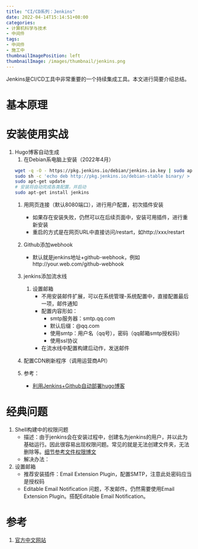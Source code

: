 ```yaml
---
title: "CI/CD系列：Jenkins"
date: 2022-04-14T15:14:51+08:00
categories:
- 计算机科学与技术
- 中间件
tags:
- 中间件
- 施工中
thumbnailImagePosition: left
thumbnailImage: /images/thumbnail/jenkins.png
---
```

Jenkins是CI/CD工具中非常重要的一个持续集成工具。本文进行简要介绍总结。
<!--more-->
# 基本原理
# 安装使用实战
1. Hugo博客自动生成
    1. 在Debian系电脑上安装（2022年4月）
    ```bash
    wget -q -O - https://pkg.jenkins.io/debian/jenkins.io.key | sudo apt-key add -
    sudo sh -c 'echo deb http://pkg.jenkins.io/debian-stable binary/ > /etc/apt/sources.list.d/jenkins.list'
    sudo apt-get update
    # 安装将自动完成各类配置，并启动
    sudo apt-get install jenkins
    ```
    1. 用网页连接（默认8080端口），进行用户配置，初次插件安装
        - 如果存在安装失败，仍然可以在后续页面中，安装可用插件，进行重新安装
        - 重启的方式是在网页URL中直接访问/restart，如http://xxx/restart
    1. Github添加webhook
        - 默认就是jenkins地址+github-webhook，例如http://your.web.com/github-webhook
    1. jenkins添加流水线
        1. 设置邮箱
            - 不用安装邮件扩展，可以在系统管理-系统配置中，直接配置最后一项，邮件通知
            - 配置内容形如：
                - smtp服务器：smtp.qq.com
                - 默认后缀：@qq.com
                - 使用smtp：用户名（qq号），密码（qq邮箱smtp授权码）
                - 使用ssl协议
            - 在流水线中配置构建后动作，发送邮件
    1. 配置CDN刷新程序（调用运营商API）
    1. 参考：
        - [利用Jenkins+Github自动部署hugo博客](https://zhuanlan.zhihu.com/p/129069420)
        <!-- https://console.cloud.tencent.com/api/explorer?Product=cdn&Version=2018-06-06&Action=PurgePathCache&SignVersion= -->

        <!-- https://console.cloud.tencent.com/api/explorer?Product=cdn&Version=2018-06-06&Action=PurgePathCache&SignVersion= -->
# 经典问题
1. Shell构建中的权限问题
    - 描述：由于jenkins会在安装过程中，创建名为jenkins的用户，并以此为基础运行。因此很容易出现权限问题。常见的就是无法创建文件夹，无法删除等。[细节参考文件权限博文](/2022/04/边学边用linux-文件系统/)
    - 解决办法：
1. 设置邮箱
    - 推荐安装插件：Email Extension Plugin，配置SMTP，注意此处密码应当是授权码
    - Editable Email Notification 问题，不发邮件。仍然需要使用Email Extension Plugin。搭配Editable Email Notification。
# 参考
1. [官方中文网站](https://www.jenkins.io/zh/doc/book/installing/#setup-wizard)